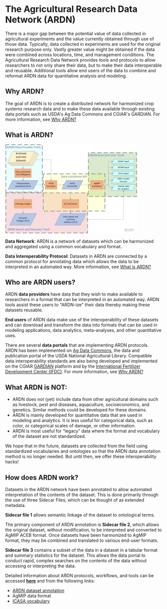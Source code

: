 # The Agricultural Research Data Network (ARDN)

There is a major gap between the potential value of data collected in agricultural experiments and the value currently obtained through use of those data. Typically, data collected in experiments are used for the original research purpose only. Vastly greater value might be obtained if the data were combined across locations, time, and management conditions. The Agricultural Research Data Network provides tools and protocols to allow researchers to not only share their data, but to make their data interoperable and reusable. Additional tools allow end users of the data to combine and reformat ARDN data for quantitative analysis and modeling.

## Why ARDN?
The goal of ARDN is to create a distributed network for harmonized crop systems research data and to make these data available through existing data portals such as USDA's Ag Data Commons and CGIAR's GARDIAN.
For more information, see [Why ARDN?](ARDN_why.md)

## What is ARDN?
![image](https://raw.githubusercontent.com/agmip/ARDN/master/docs/images/ARDN_workflows_small.jpg)

**Data Network**: ARDN is a network of datasets which can be harmonized and aggregated using a common vocabulary and format. 

**Data Interoperability Protocol**: Datasets in ARDN are connected by a common protocol for annotating data which allows the data to be interpreted in an automated way. 
More information, see [What is ARDN?](ARDN_what.md)

## Who are ARDN users?
ARDN **data providers** have data that they wish to make available to researchers in a format that can be interpreted in an automated way. ARDN tools assist these users to "ARDN-ize" their data thereby making these datasets reusable.

**End users** of ARDN data make use of the interoperability of these datasets and can download and transform the data into formats that can be used in modeling applications, data analytics, meta-analyses, and other quantitative uses.

There are several **data portals** that are implementing ARDN protocols. ARDN has been implemented on [Ag Data Commons](https://data.nal.usda.gov/), the data and publication portal of the USDA National Agricultural Library. 
Compatible data interoperability standards are also being developed and implemented on the CGIAR [GARDIAN](https://gardian.bigdata.cgiar.org/#!/) platform and by the [International Fertilizer Development Center (IFDC)](https://ifdc.org/).
For more information, see [Why ARDN?](ARDN_why.md)

## What ARDN is NOT:
- ARDN does not (yet) include data from other agricultural domains such as livestock, pest and diseases, aquaculture, socioeconomics, and genetics. Similar methods could be developed for these domains. 
- ARDN is mainly developed for quantitative data that are used in modeling and analytics. It is less useful for categorical data, such as color, or categorical scales of damage, or other information. 
- ARDN is most useful for “legacy” data where the format and vocabulary of the dataset are not standardized. 

We hope that in the future, datasets are collected from the field using standardized vocabularies and ontologies so that the ARDN data annotation method is no longer needed. But until then, we offer these interoperability hacks!
  
## How does ARDN work?
Datasets in the ARDN network have been annotated to allow automated interpretation of the contents of the dataset. This is done primarily through the use of three Sidecar Files, which can be thought of as extended metadata. 

**Sidecar file 1** allows semantic linkage of the dataset to ontological terms. 

The primary component of ARDN annotation is **Sidecar file 2**, which allows the original dataset, without modification, to be interpreted and converted to AgMIP ACEB format. Once datasets have been harmonized to AgMIP format, they may be combined and translated to various end-user formats. 

**Sidecar file 3** contains a subset of the data in a dataset in a tabular format and summary statistics for the dataset. This allows the data portal to conduct rapid, complex searches on the contents of the data without accessing or interpreting the data.

Detailed information about ARDN protocols, workflows, and tools can be accessed **[here](ARDN_how.md)** and from the following links:
- [ARDN dataset annotation](Annotation.md)
- AgMIP data format
- [ICASA vocabulary](ICASA.md)

<!--## ARDN Glossary and References
There is a build error when Glossary is added. No idea why...
https://docs.github.com/github/working-with-github-pages/troubleshooting-jekyll-build-errors-for-github-pages-sites#troubleshooting-build-errors

A list of ARDN terms, acronyms, and related references can be found **[here](Glossary.md)**. -->
